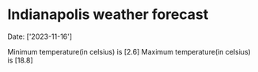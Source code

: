 # Indianapolis weather forecast 
Date: ['2023-11-16'] 

Minimum temperature(in celsius) is [2.6] 
Maximum temperature(in celsius) is [18.8]